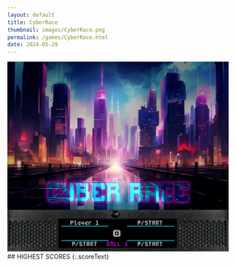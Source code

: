 ```yaml
---
layout: default
title: CyberRace
thumbnail: images/CyberRace.png
permalink: /games/CyberRace.html
date: 2024-05-29
---
```


<img src="../images/CyberRace.png" class="gameThumbnail img-fluid mx-auto align-middle">
## HIGHEST SCORES
{:.scoreText}

